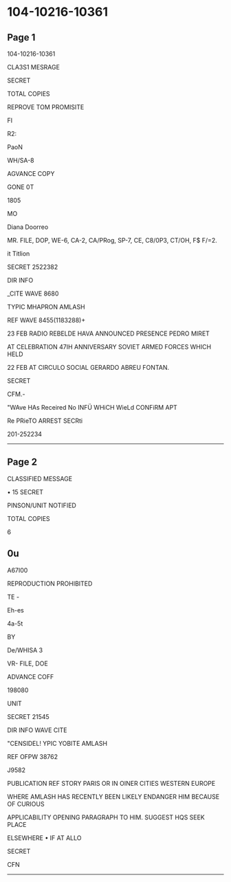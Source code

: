 # 104-10216-10361

## Page 1

104-10216-10361

CLA3S1 MESRAGE

SECRET

TOTAL COPIES

REPROVE TOM PROMISITE

FI

R2:

PaoN

WH/SA-8

AGVANCE COPY

GONE 0T

1805

MO

Diana Doorreo

MR. FILE, DOP, WE-6, CA-2, CA/PRog, SP-7, CE, C8/0P3, CT/OH, F$ F/=2.

it Titlion

SECRET 2522382

DIR INFO

_CITE WAVE 8680

TYPIC MHAPRON AMLASH

REF WAVE 8455(1183288)+

23 FEB RADIO REBELDE HAVA ANNOUNCED PRESENCE PEDRO MIRET

AT CELEBRATION 47IH ANNIVERSARY SOVIET ARMED FORCES WHICH HELD

22 FEB AT CIRCULO SOCIAL GERARDO ABREU FONTAN.

SECRET

CFM.-

"WAve HAs Receired No INFÜ WHiCH WieLd CONFiRM APT

Re PRieTO ARREST SECRti

201-252234

---

## Page 2

CLASSIFIED MESSAGE

• 15 SECRET

PINSON/UNIT NOTIFIED

TOTAL COPIES

6

## 0u

A67I00

REPRODUCTION PROHIBITED

TE -

Eh-es

4a-5t

BY

De/WHISA 3

VR- FILE, DOE

ADVANCE COFF

198080

UNIT

SECRET 21545

DIR INFO WAVE CITE

"CENSIDEL! YPIC YOBITE AMLASH

REF OFPW 38762

J9582

PUBLICATION REF STORY PARIS OR IN OINER CITIES WESTERN EUROPE

WHERE AMLASH HAS RECENTLY BEEN LIKELY ENDANGER HIM BECAUSE OF CURIOUS

APPLICABILITY OPENING PARAGRAPH TO HIM. SUGGEST HQS SEEK PLACE

ELSEWHERE • IF AT ALLO

SECRET

CFN

---

